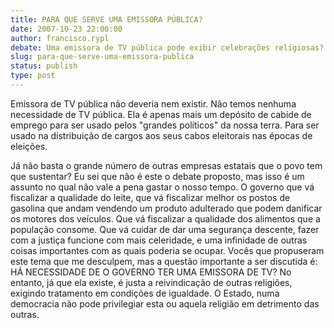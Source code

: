 ```yaml
---
title: PARA QUE SERVE UMA EMISSORA PÚBLICA?
date: 2007-10-23 22:00:00
author: francisco.rypl
debate: Uma emissora de TV pública pode exibir celebrações religiosas?
slug: para-que-serve-uma-emissora-publica
status: publish 
type: post
---
```


Emissora de TV pública não deveria nem existir. Não temos nenhuma necessidade de TV pública. Ela é apenas mais um depósito de cabide de emprego para ser usado pelos "grandes políticos" da nossa terra. Para ser usado na distribuição de cargos aos seus cabos eleitorais nas épocas de eleições.  

Já não basta o grande número de outras empresas estatais que o povo tem que sustentar? Eu sei que não é este o debate proposto, mas isso é um assunto no qual não vale a pena gastar o nosso tempo. O governo que vá fiscalizar a qualidade do leite, que vá fiscalizar melhor os postos de gasolina que andam vendendo um produto adulterado que podem danificar os motores dos veículos. Que vá fiscalizar a qualidade dos alimentos que a população consome. Que vá cuidar de dar uma segurança descente, fazer com a justiça funcione com mais celeridade, e uma infinidade de outras coisas importantes com as quais poderia se ocupar. Vocês que propuseram este tema que me desculpem, mas a questão importante a ser discutida é: HÁ NECESSIDADE DE O GOVERNO TER UMA EMISSORA DE TV? No entanto, já que ela existe, é justa a reivindicação de outras religiões, exigindo tratamento em condições de igualdade. O Estado, numa democracia não pode privilegiar esta ou aquela religião em detrimento das outras.
